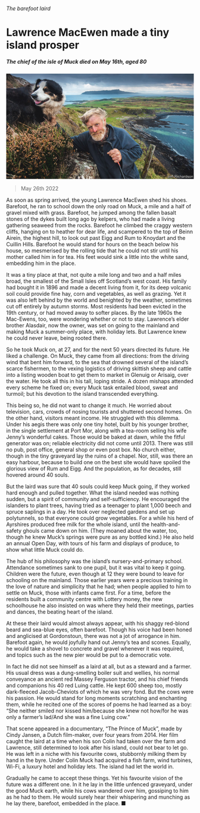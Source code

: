 ###### The barefoot laird

# Lawrence MacEwen made a tiny island prosper 

##### The chief of the isle of Muck died on May 16th, aged 80 

![image](images/20220528_OBP002.jpg) 

> May 26th 2022 

As soon as spring arrived, the young Lawrence MacEwen shed his shoes. Barefoot, he ran to school down the only road on Muck, a mile and a half of gravel mixed with grass. Barefoot, he jumped among the fallen basalt stones of the dykes built long ago by kelpers, who had made a living gathering seaweed from the rocks. Barefoot he climbed the craggy western cliffs, hanging on to heather for dear life, and scampered to the top of Beinn Airein, the highest hill, to look out past Eigg and Rum to Knoydart and the Cuillin Hills. Barefoot he would stand for hours on the beach below his house, so mesmerised by the rolling tide that he could not stir until his mother called him in for tea. His feet would sink a little into the white sand, embedding him in the place. 

It was a tiny place at that, not quite a mile long and two and a half miles broad, the smallest of the Small Isles off Scotland’s west coast. His family had bought it in 1896 and made a decent living from it, for its deep volcanic soil could provide fine hay, corn and vegetables, as well as grazing. Yet it was also left behind by the world and benighted by the weather, sometimes cut off entirely by autumn storms. Most residents had been evicted in the 19th century, or had moved away to softer places. By the late 1960s the Mac-Ewens, too, were wondering whether or not to stay. Lawrence’s elder brother Alasdair, now the owner, was set on going to the mainland and making Muck a summer-only place, with holiday lets. But Lawrence knew he could never leave, being rooted there.

So he took Muck on, at 27, and for the next 50 years directed its future. He liked a challenge. On Muck, they came from all directions: from the driving wind that bent him forward, to the sea that drowned several of the island’s scarce fishermen, to the vexing logistics of driving skittish sheep and cattle into a listing wooden boat to get them to market in Glenuig or Arisaig, over the water. He took all this in his tall, loping stride. A dozen mishaps attended every scheme he fixed on; every Muck task entailed blood, sweat and turmoil; but his devotion to the island transcended everything. 

This being so, he did not want to change it much. He worried about television, cars, crowds of nosing tourists and shuttered second homes. On the other hand, visitors meant income. He struggled with this dilemma. Under his aegis there was only one tiny hotel, built by his younger brother, in the single settlement at Port Mor, along with a tea-room selling his wife Jenny’s wonderful cakes. Those would be baked at dawn, while the fitful generator was on; reliable electricity did not come until 2013. There was still no pub, post office, general shop or even post box. No church either, though in the tiny graveyard lay the ruins of a chapel. Nor, still, was there an easy harbour, because to build one on the best site would have spoiled the glorious view of Rum and Eigg. And the population, as for decades, still hovered around 40 souls. 

But the laird was sure that 40 souls could keep Muck going, if they worked hard enough and pulled together. What the island needed was nothing sudden, but a spirit of community and self-sufficiency. He encouraged the islanders to plant trees, having tried as a teenager to plant 1,000 beech and spruce saplings in a day. He took over neglected gardens and set up polytunnels, so that everyone could grow vegetables. For a while his herd of Ayrshires produced free milk for the whole island, until the health-and-safety ghouls came down on him. (They moaned about the water, too, though he knew Muck’s springs were pure as any bottled kind.) He also held an annual Open Day, with tours of his farm and displays of produce, to show what little Muck could do.

The hub of his philosophy was the island’s nursery-and-primary school. Attendance sometimes sank to one pupil, but it was vital to keep it going. Children were the future, even though at 12 they were bound to leave for schooling on the mainland. Those earlier years were a precious training in the love of nature and simplicity that he had; when people applied to him to settle on Muck, those with infants came first. For a time, before the residents built a community centre with Lottery money, the new schoolhouse he also insisted on was where they held their meetings, parties and dances, the beating heart of the island. 

At these their laird would almost always appear, with his shaggy red-blond beard and sea-blue eyes, often barefoot. Though his voice had been honed and anglicised at Gordonstoun, there was not a jot of arrogance in him. Barefoot again, he would joyfully hand out Jenny’s tea and scones. Equally, he would take a shovel to concrete and gravel whenever it was required, and topics such as the new pier would be put to a democratic vote. 

In fact he did not see himself as a laird at all, but as a steward and a farmer. His usual dress was a dung-smelling boiler suit and wellies, his normal conveyance an ancient red Massey Ferguson tractor, and his chief friends and companions his 40 red Luing cattle. He kept 600 sheep too, mostly dark-fleeced Jacob-Cheviots of which he was very fond. But the cows were his passion. He would stand for long moments scratching and enchanting them, while he recited one of the scores of poems he had learned as a boy: “She neither smiled nor kissed him/because she knew not how/for he was only a farmer’s lad/And she was a fine Luing cow.” 

That scene appeared in a documentary, “The Prince of Muck”, made by Cindy Jansen, a Dutch film-maker, over four years from 2014. Her film caught the laird at a time when his son Colin had taken over the farm and Lawrence, still determined to look after his island, could not bear to let go. He was left in a niche with his favourite cows, stubbornly milking them by hand in the byre. Under Colin Muck had acquired a fish farm, wind turbines, Wi-Fi, a luxury hotel and holiday lets. The island had let the world in. 

Gradually he came to accept these things. Yet his favourite vision of the future was a different one. In it he lay in the little unfenced graveyard, under the good Muck earth, while his cows wandered over him, gossiping to him as he had to them. He would surely hear their whispering and munching as he lay there, barefoot, embedded in the place. ■


